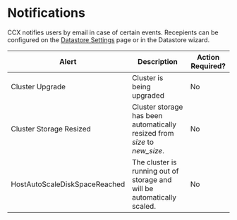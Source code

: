 # Notifications
CCX notifies users by email in case of certain events.
Recepients can be configured on the [Datastore Settings](../Howto/Datastore-settings#notifications-in-ccx) page or in the Datastore wizard.

 
| **Alert** | **Description** | **Action Required?** |
| ---------- | --------------- | -------------------- |
| Cluster Upgrade | Cluster is being upgraded | No |
| Cluster Storage Resized| Cluster storage has been automatically resized from *size* to *new_size*. | No |
| HostAutoScaleDiskSpaceReached| The cluster is running out of storage and will be automatically scaled. | No |
